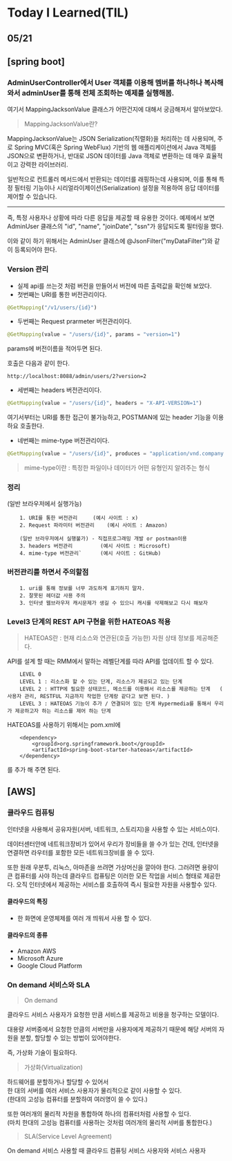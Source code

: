 # Today I Learned(TIL)
## 05/21
## [spring boot]

### AdminUserController에서 User 객체를 이용해 멤버를 하나하나 복사해 와서 adminUser를 통해 전체 조회하는 예제를 실행해봄.

여기서 MappingJacksonValue 클래스가 어떤건지에 대해서 궁금해져서 알아보았다.

> MappingJacksonValue란?

MappingJacksonValue는 JSON Serialization(직렬화)을 처리하는 데 사용되며, 주로 Spring MVC(혹은 Spring  WebFlux) 기반의 웹 애플리케이션에서 Java 객체를 JSON으로 변환하거나, 반대로 JSON 데이터를 Java 객체로 변환하는 데 매우 효율적이고 강력한 라이브러리. 
 
일반적으로 컨트롤러 메서드에서 반환되는 데이터를 래핑하는데 사용되며, 이를 통해 특정 필터링 기능이나 시리얼라이제이션(Serialization) 설정을 적용하여 응답 데이터를 제어할 수 있습니다.

---

즉, 특정 사용자나 상황에 따라 다른 응답을 제공할 때 유용한 것이다. 
예제에서 보면 AdminUser 클래스의 "id", "name", "joinDate", "ssn"가 응답되도록 필터링을 했다.

이와 같이 하기 위해서는 AdminUser 클래스에 @JsonFilter("myDataFilter")와 같이 등록되어야 한다.

### Version 관리
- 실제 api를 쓰는것 처럼 버전을 만들어서 버전에 따른 출력값을 확인해 보았다.
- 첫번째는 URI를 통한 버전관리이다.
```python
@GetMapping("/v1/users/{id}")
```
- 두번째는 Request prarmeter 버전관리이다. 
```python
@GetMapping(value = "/users/{id}", params = "version=1")
```
params에 버전이름을 적어두면 된다.

호출은 다음과 같이 한다.
```
http://localhost:8088/admin/users/2?version=2
```
- 세번째는 headers 버전관리이다.
```python
@GetMapping(value = "/users/{id}", headers = "X-API-VERSION=1")
```
여기서부터는 URI를 통한 접근이 불가능하고, POSTMAN에 있는 header 기능을 이용하요 호출한다.
- 네번째는 mime-type 버전관리이다.
```python
@GetMapping(value = "/users/{id}", produces = "application/vnd.company.appv1+json")
```
> mime-type이란 : 특정한 파일이나 데이터가 어떤 유형인지 알려주는 형식

### 정리
(일반 브라우저에서 실행가능)

		1. URI를 통한 버전관리		(예시 사이트 : x)
		2. Request 파라미터 버전관리	(예시 사이트 : Amazon)

		(일반 브라우저에서 실행불가) - 직접프로그래밍 개발 or postman이용
		3. headers 버전관리			(예시 사이트 : Microsoft)
		4. mime-type 버전관리`		(예시 사이트 : GitHub)

### 버전관리를 하면서 주의할점
        1. uri를 통해 정보를 너무 과도하게 표기하지 말자.
		2. 잘못된 헤더값 사용 주의
		3. 인터넷 웹브라우저 캐시문제가 생길 수 있으니 캐시를 삭제해보고 다시 해보자


### Level3 단계의 REST API 구현을 위한 HATEOAS 적용

> HATEOAS란 : 현재 리소스와 연관된(호출 가능한) 자원 상태 정보를 제공해준다.

API를 설계 할 때는 RMM에서 말하는 레벨단계를 따라 API를 업데이트 할 수 있다.
```
	LEVEL 0
	LEVEL 1 : 리소스화 할 수 있는 단계, 리소스가 제공되고 있는 단계
	LEVEL 2 : HTTP에 필요한 상태코드, 메소드를 이용해서 리소스를 제공하는 단계   ( 사용자 관리, RESTFUL 지금까지 작업한 단계랑 같다고 보면 된다. )
	LEVEL 3 : HATEOAS 기능이 추가 / 연결되어 있는 단계 Hypermedia를 통해서 우리가 제공하고자 하는 리소스를 제어 하는 단계
```

HATEOAS를 사용하기 위해서는 pom.xml에 

```
    <dependency>
		<groupId>org.springframework.boot</groupId>
		<artifactId>spring-boot-starter-hateoas</artifactId>
	</dependency>
```
를 추가 해 주면 된다.


## [AWS]
### 클라우드 컴퓨팅
인터넷을 사용해서 공유자원(서버, 네트워크, 스토리지)을 사용할 수 있는 서비스이다.

데이터센터안에 네트워크장비가 있어서 우리가 장비들을 쓸 수가 있는 건데,
인터넷을 연결하면 라우터를 포함한 모든 네트워크장비를 쓸 수 있다.

또한 원래 우분투, 리눅스, 아마존을 쓰려면 가상머신을 깔아야 한다. 그러려면 용량이 큰 컴퓨터를 사야 하는데 클라우드 컴퓨팅은 이러한 모든 작업을 서비스 형태로 제공한다. 오직 인터넷에서 제공하는 서비스를 호출하여 즉시 필요한 자원을 사용할수 있다.

#### 클라우드의 특징
- 한 화면에 운영체제를 여러 개 띄워서 사용 할 수 있다.

#### 클라우드의 종류
- Amazon AWS
- Microsoft Azure
- Google Cloud Platform

### On demand 서비스와 SLA
> On demand

클라우드 서비스 사용자가 요청한 만큼 서비스를 제공하고 비용을 청구하는 모델이다.

대용량 서버중에서 요청한 만큼의 서버만을 사용자에게 제공하기 때문에 해당 서버의 자원을 분할, 할당할 수 있는 방법이 있어야한다.

즉, 가상화 기술이 필요하다.

>가상화(Virtualization)

하드웨어를 분할하거나 할당할 수 있어서  
한 대의 서버를 여러 서비스 사용자가 물리적으로 같이 사용할 수 있다.   
(한대의 고성능 컴퓨터를 분할하여 여러명이 쓸 수 있다.)       

또한 여러개의 물리적 자원을 통합하여 하나의 컴퓨터처럼 사용할 수 있다.  
(마치 한대의 고성능 컴퓨터를 사용하는 것처럼 여러개의 물리적 서버를 통합한다.)

> SLA(Service Level Agreement)

On demand 서비스 사용할 때 클라우드 컴퓨팅 서비스 사용자와 서비스 사용자
